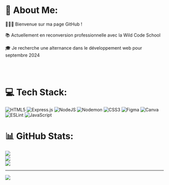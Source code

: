 # 💫 About Me:
👩🏼‍💻 Bienvenue sur ma page GitHub !<br><br>📚 Actuellement en reconversion professionnelle avec la Wild Code School<br><br>🎓 Je recherche une alternance dans le développement web pour septembre 2024<br><br><br><br>


# 💻 Tech Stack:
![HTML5](https://img.shields.io/badge/html5-%23E34F26.svg?style=for-the-badge&logo=html5&logoColor=white) ![Express.js](https://img.shields.io/badge/express.js-%23404d59.svg?style=for-the-badge&logo=express&logoColor=%2361DAFB) ![NodeJS](https://img.shields.io/badge/node.js-6DA55F?style=for-the-badge&logo=node.js&logoColor=white) ![Nodemon](https://img.shields.io/badge/NODEMON-%23323330.svg?style=for-the-badge&logo=nodemon&logoColor=%BBDEAD) ![CSS3](https://img.shields.io/badge/css3-%231572B6.svg?style=for-the-badge&logo=css3&logoColor=white) ![Figma](https://img.shields.io/badge/figma-%23F24E1E.svg?style=for-the-badge&logo=figma&logoColor=white) ![Canva](https://img.shields.io/badge/Canva-%2300C4CC.svg?style=for-the-badge&logo=Canva&logoColor=white) ![ESLint](https://img.shields.io/badge/ESLint-4B3263?style=for-the-badge&logo=eslint&logoColor=white) ![JavaScript](https://img.shields.io/badge/javascript-%23323330.svg?style=for-the-badge&logo=javascript&logoColor=%23F7DF1E)


# 📊 GitHub Stats:
![](https://github-readme-stats.vercel.app/api?username=MaevaBriolais&theme=merko&hide_border=false&include_all_commits=true&count_private=true)<br/>
![](https://github-readme-streak-stats.herokuapp.com/?user=MaevaBriolais&theme=merko&hide_border=false)<br/>
![](https://github-readme-stats.vercel.app/api/top-langs/?username=MaevaBriolais&theme=merko&hide_border=false&include_all_commits=true&count_private=true&layout=compact)

---
[![](https://visitcount.itsvg.in/api?id=MaevaBriolais&icon=2&color=3)](https://visitcount.itsvg.in)

<!-- Proudly created with GPRM ( https://gprm.itsvg.in ) -->
